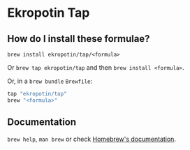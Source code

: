 # Ekropotin Tap

## How do I install these formulae?

`brew install ekropotin/tap/<formula>`

Or `brew tap ekropotin/tap` and then `brew install <formula>`.

Or, in a `brew bundle` `Brewfile`:

```ruby
tap "ekropotin/tap"
brew "<formula>"
```

## Documentation

`brew help`, `man brew` or check [Homebrew's documentation](https://docs.brew.sh).
